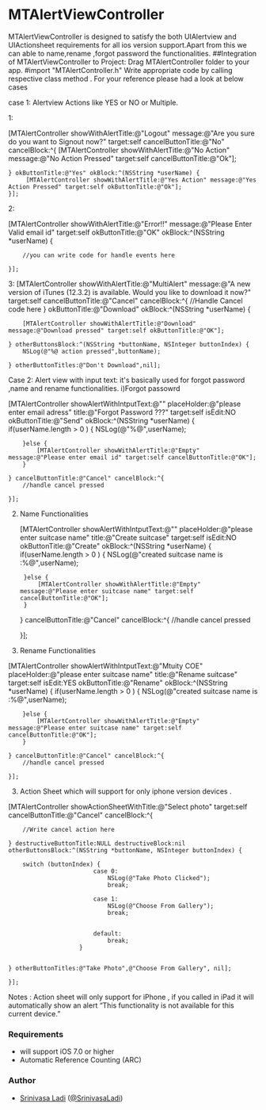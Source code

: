 # MTAlertViewController
MTAlertViewController is designed to satisfy the both UIAlertview and UIActionsheet requirements for all ios version support.Apart from this we can able to name,rename ,forgot password the functionalities.
##Integration of MTAlertViewController to Project:
Drag MTAlertController folder to your app.
 #import "MTAlertController.h"
Write appropriate code by calling respective class method .
For your reference please had a look at below cases

case 1: Alertview Actions like YES or NO or Multiple.

 1:
 
 [MTAlertController showWithAlertTitle:@"Logout" message:@"Are you sure do you want to Signout now?" target:self cancelButtonTitle:@"No" cancelBlock:^{
        [MTAlertController showWithAlertTitle:@"No Action" message:@"No Action Pressed" target:self cancelButtonTitle:@"Ok"];
        
    } okButtonTitle:@"Yes" okBlock:^(NSString *userName) {
         [MTAlertController showWithAlertTitle:@"Yes Action" message:@"Yes Action Pressed" target:self okButtonTitle:@"Ok"];
    }];

2: 

  [MTAlertController showWithAlertTitle:@"Error!!" message:@"Please Enter Valid email id" target:self okButtonTitle:@"OK" okBlock:^(NSString *userName) {
       
        //you can write code for handle events here
        
    }];

3: 
  [MTAlertController showWithAlertTitle:@"MultiAlert" message:@"A new version of iTunes (12.3.2) is available. Would you like to download it now?" target:self cancelButtonTitle:@"Cancel" cancelBlock:^{
        //Handle Cancel code here
    } okButtonTitle:@"Download" okBlock:^(NSString *userName) {
        
        [MTAlertController showWithAlertTitle:@"Download" message:@"Download pressed" target:self okButtonTitle:@"OK"];
        
    } otherButtonsBlock:^(NSString *buttonName, NSInteger buttonIndex) {
        NSLog(@"%@ action pressed",buttonName);
        
    } otherButtonTitles:@"Don't Download",nil];


Case 2: Alert view with input text: it's basically used for  forgot password ,name and rename functionalities.
i)Forgot passowrd

  [MTAlertController showAlertWithIntputText:@"" placeHolder:@"please enter email adress" title:@"Forgot Password ???"  target:self isEdit:NO  okButtonTitle:@"Send" okBlock:^(NSString *userName) {
        if(userName.length > 0 ) {
            NSLog(@"%@",userName);
            
        }else {
            [MTAlertController showWithAlertTitle:@"Empty" message:@"Please enter email id" target:self cancelButtonTitle:@"OK"];
        }
        
    } cancelButtonTitle:@"Cancel" cancelBlock:^{
        //handle cancel pressed
        
    }];

2) Name Functionalities 

    [MTAlertController showAlertWithIntputText:@"" placeHolder:@"please enter suitcase name" title:@"Create suitcase"  target:self isEdit:NO okButtonTitle:@"Create" okBlock:^(NSString *userName) {
        if(userName.length > 0 ) {
            NSLog(@"created suitcase name is :%@",userName);
            
        }else {
            [MTAlertController showWithAlertTitle:@"Empty" message:@"Please enter suitcase name" target:self cancelButtonTitle:@"OK"];
        }

    } cancelButtonTitle:@"Cancel" cancelBlock:^{
        //handle cancel pressed

    }];


3) Rename Functionalities 

[MTAlertController showAlertWithIntputText:@"Mtuity COE" placeHolder:@"please enter suitcase name" title:@"Rename suitcase"  target:self isEdit:YES  okButtonTitle:@"Rename" okBlock:^(NSString *userName) {
        if(userName.length > 0 ) {
            NSLog(@"created suitcase name is :%@",userName);
            
        }else {
            [MTAlertController showWithAlertTitle:@"Empty" message:@"Please enter suitcase name" target:self cancelButtonTitle:@"OK"];
        }
        
    } cancelButtonTitle:@"Cancel" cancelBlock:^{
        //handle cancel pressed
        
    }];


3) Action Sheet which will support for only iphone version devices .

 [MTAlertController showActionSheetWithTitle:@"Select photo" target:self cancelButtonTitle:@"Cancel" cancelBlock:^{
        
        //Write cancel action here
        
    } destructiveButtonTitle:NULL destructiveBlock:nil otherButtonsBlock:^(NSString *buttonName, NSInteger buttonIndex) {
        
        switch (buttonIndex) {
                            case 0:
                                NSLog(@"Take Photo Clicked");
                                break;
                
                            case 1:
                                NSLog(@"Choose From Gallery");
                                break;
                
                
                            default:
                                break;
                        }

        
    } otherButtonTitles:@"Take Photo",@"Choose From Gallery", nil];

    }];


Notes : Action sheet will only support for iPhone , if you called in iPad it will automatically show an alert “This functionality is not available for this current device.”

### Requirements

- will support iOS 7.0 or higher
- Automatic Reference Counting (ARC)

### Author

- [Srinivasa Ladi](https://github.com/SrinivasaLadi) ([@SrinivasaLadi](https://about.me/srinivasaladi))
